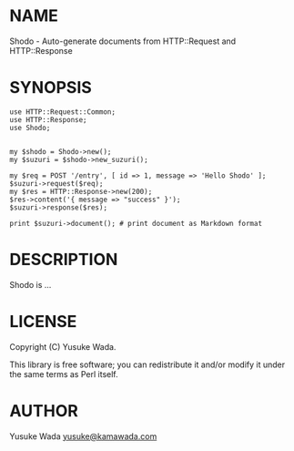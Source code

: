 # NAME

Shodo - Auto-generate documents from HTTP::Request and HTTP::Response

# SYNOPSIS

    use HTTP::Request::Common;
    use HTTP::Response;
    use Shodo;
    

    my $shodo = Shodo->new();
    my $suzuri = $shodo->new_suzuri();

    my $req = POST '/entry', [ id => 1, message => 'Hello Shodo' ];
    $suzuri->request($req);
    my $res = HTTP::Response->new(200);
    $res->content('{ message => "success" }');
    $suzuri->response($res);

    print $suzuri->document(); # print document as Markdown format

# DESCRIPTION

Shodo is ...

# LICENSE

Copyright (C) Yusuke Wada.

This library is free software; you can redistribute it and/or modify
it under the same terms as Perl itself.

# AUTHOR

Yusuke Wada <yusuke@kamawada.com>
